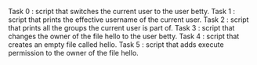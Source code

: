 Task 0 : script that switches the current user to the user betty.
Task 1 : script that prints the effective username of the current user.
Task 2 : script that prints all the groups the current user is part of.
Task 3 : script that changes the owner of the file hello to the user betty.
Task 4 : script that creates an empty file called hello.
Task 5 : script that adds execute permission to the owner of the file hello.
